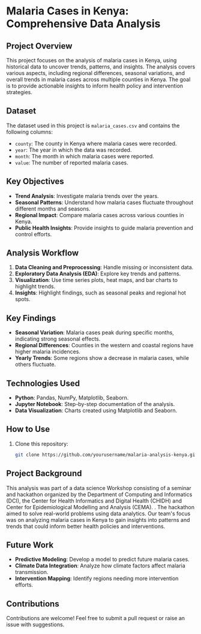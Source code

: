 # Malaria Cases in Kenya: Comprehensive Data Analysis

## Project Overview
This project focuses on the analysis of malaria cases in Kenya, using historical data to uncover trends, patterns, and insights. The analysis covers various aspects, including regional differences, seasonal variations, and overall trends in malaria cases across multiple counties in Kenya. The goal is to provide actionable insights to inform health policy and intervention strategies.

## Dataset
The dataset used in this project is `malaria_cases.csv` and contains the following columns:
- `county`: The county in Kenya where malaria cases were recorded.
- `year`: The year in which the data was recorded.
- `month`: The month in which malaria cases were reported.
- `value`: The number of reported malaria cases.

## Key Objectives
- **Trend Analysis**: Investigate malaria trends over the years.
- **Seasonal Patterns**: Understand how malaria cases fluctuate throughout different months and seasons.
- **Regional Impact**: Compare malaria cases across various counties in Kenya.
- **Public Health Insights**: Provide insights to guide malaria prevention and control efforts.

## Analysis Workflow
1. **Data Cleaning and Preprocessing**: Handle missing or inconsistent data.
2. **Exploratory Data Analysis (EDA)**: Explore key trends and patterns.
3. **Visualization**: Use time series plots, heat maps, and bar charts to highlight trends.
4. **Insights**: Highlight findings, such as seasonal peaks and regional hot spots.

## Key Findings
- **Seasonal Variation**: Malaria cases peak during specific months, indicating strong seasonal effects.
- **Regional Differences**: Counties in the western and coastal regions have higher malaria incidences.
- **Yearly Trends**: Some regions show a decrease in malaria cases, while others fluctuate.

## Technologies Used
- **Python**: Pandas, NumPy, Matplotlib, Seaborn.
- **Jupyter Notebook**: Step-by-step documentation of the analysis.
- **Data Visualization**: Charts created using Matplotlib and Seaborn.

## How to Use
1. Clone this repository:
   ```bash
   git clone https://github.com/yourusername/malaria-analysis-kenya.git

## Project Background
This analysis was part of a data science Workshop consisting of a seminar and hackathon organized by the Department of Computing and Informatics (DCI), the Center for Health Informatics and Digital Health (CHIDH) and Center for Epidemiological Modelling and Analysis (CEMA). . The hackathon aimed to solve real-world problems using data analytics. Our team's focus was on analyzing malaria cases in Kenya to gain insights into patterns and trends that could inform better health policies and interventions.

## Future Work
- **Predictive Modeling**: Develop a model to predict future malaria cases.
- **Climate Data Integration**: Analyze how climate factors affect malaria transmission.
- **Intervention Mapping**: Identify regions needing more intervention efforts.

## Contributions
Contributions are welcome! Feel free to submit a pull request or raise an issue with suggestions.
